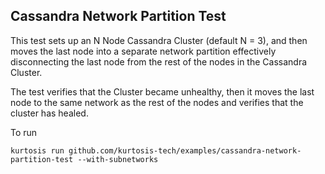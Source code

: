 ## Cassandra Network Partition Test

This test sets up an N Node Cassandra Cluster (default N = 3), and then moves the last node into a separate network partition effectively
disconnecting the last node from the rest of the nodes in the Cassandra Cluster.

The test verifies that the Cluster became unhealthy, then it moves the last node to the same network as the rest of the nodes and verifies
that the cluster has healed.

To run

```
kurtosis run github.com/kurtosis-tech/examples/cassandra-network-partition-test --with-subnetworks
```
